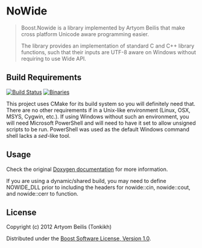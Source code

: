 NoWide
======

> Boost.Nowide is a library implemented by Artyom Beilis that make cross platform Unicode aware
> programming easier.
>
> The library provides an implementation of standard C and C++ library functions, such that their
> inputs are UTF-8 aware on Windows without requiring to use Wide API.

Build Requirements
------------------

[![Build Status](https://ci.appveyor.com/api/projects/status/sjgohhjyd42265r7?svg=true)](https://ci.appveyor.com/project/Nephatrine/nowide-standalone) [![Binaries](https://img.shields.io/badge/bin-MSVC%20x64-brightgreen.svg)](https://ci.appveyor.com/project/Nephatrine/nowide-standalone/build/artifacts)

This project uses CMake for its build system so you will definitely need that. There are no other requirements if in a Unix-like environment (Linux, OSX, MSYS, Cygwin, etc.). If using Windows without such an environment, you will need Microsoft PowerShell and will need to have it set to allow unsigned scripts to be run. PowerShell was used as the default Windows command shell lacks a *sed*-like tool.

Usage
-----

Check the original [Doxygen documentation](http://cppcms.com/files/nowide/html/) for more information.

If you are using a dynamic/shared build, you may need to define NOWIDE_DLL prior to including the headers for nowide::cin, nowide::cout, and nowide::cerr to function.

License
-------

Copyright (c) 2012 Artyom Beilis (Tonkikh)

Distributed under the
[Boost Software License, Version 1.0](http://www.boost.org/LICENSE_1_0.txt).
